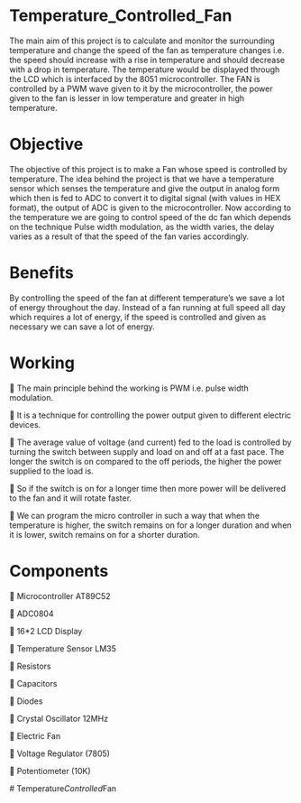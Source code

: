 # Temperature_Controlled_Fan

The main aim of this project is to calculate and monitor the surrounding temperature and change the speed of the fan as temperature changes i.e. the speed should increase with a rise in temperature and should decrease with a drop in temperature. The temperature would be displayed through the LCD which is interfaced by the 8051 microcontroller. The FAN is controlled by a PWM wave given to it by the microcontroller, the power given to the fan is lesser in low temperature and greater in high temperature.

# Objective

The objective of this project is to make a Fan whose speed is controlled by temperature. The idea behind the project is that we have a temperature sensor which senses the temperature and give the output in analog form which then is fed to ADC to convert it to digital signal (with values in HEX format), the output of ADC is given to the microcontroller. Now according to the temperature we are going to control speed of the dc fan which depends on the technique Pulse width modulation, as the width varies, the delay varies as a result of that the speed of the fan varies accordingly.

#	Benefits

By controlling the speed of the fan at different temperature’s we save a lot of energy throughout the day. Instead of a fan running at full speed all day which requires a lot of energy, if the speed is controlled and given as necessary we can save a lot of energy.

# Working

	 The main principle behind the working is PWM i.e. pulse width modulation.

	 It is a technique for controlling the power output given to different electric devices.

	 The average value of voltage (and current) fed to the load is controlled by turning the switch between supply and load on and off at a fast pace. The longer the switch is on compared to the off periods, the higher the power supplied to the load is.

	 So if the switch is on for a longer time then more power will be delivered to the fan and it will rotate faster.

	 We can program the micro controller in such a way that when the temperature is higher, the switch remains on for a longer duration and when it is lower, switch remains on for a shorter duration.

# Components

	Microcontroller AT89C52

	ADC0804

 16*2 LCD Display

	Temperature Sensor LM35

	Resistors

	Capacitors

	Diodes

	Crystal Oscillator 12MHz

	Electric Fan

	Voltage Regulator (7805)

	Potentiometer (10K)

#   T e m p e r a t u r e _ C o n t r o l l e d _ F a n 
 
 
